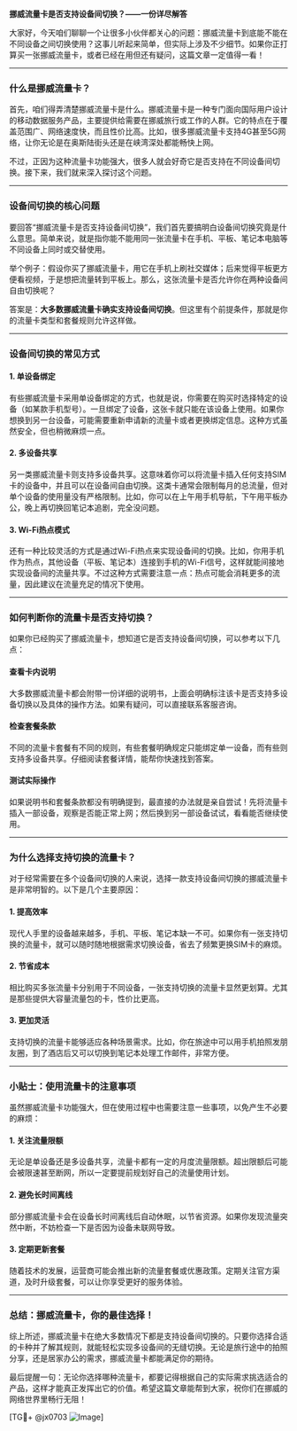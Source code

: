 **挪威流量卡是否支持设备间切换？——一份详尽解答**

大家好，今天咱们聊聊一个让很多小伙伴都关心的问题：挪威流量卡到底能不能在不同设备之间切换使用？这事儿听起来简单，但实际上涉及不少细节。如果你正打算买一张挪威流量卡，或者已经在用但还有疑问，这篇文章一定值得一看！

---

### **什么是挪威流量卡？**

首先，咱们得弄清楚挪威流量卡是什么。挪威流量卡是一种专门面向国际用户设计的移动数据服务产品，主要提供给需要在挪威旅行或工作的人群。它的特点在于覆盖范围广、网络速度快，而且性价比高。比如，很多挪威流量卡支持4G甚至5G网络，让你无论是在奥斯陆街头还是在峡湾深处都能畅快上网。

不过，正因为这种流量卡功能强大，很多人就会好奇它是否支持在不同设备间切换。接下来，我们就来深入探讨这个问题。

---

### **设备间切换的核心问题**

要回答“挪威流量卡是否支持设备间切换”，我们首先要搞明白设备间切换究竟是什么意思。简单来说，就是指你能不能用同一张流量卡在手机、平板、笔记本电脑等不同设备上同时或交替使用。

举个例子：假设你买了挪威流量卡，用它在手机上刷社交媒体；后来觉得平板更方便看视频，于是想把流量转到平板上。那么，这张流量卡是否允许你在两种设备间自由切换呢？

答案是：**大多数挪威流量卡确实支持设备间切换**。但这里有个前提条件，那就是你的流量卡类型和套餐规则允许这样做。

---

### **设备间切换的常见方式**

#### **1. 单设备绑定**
有些挪威流量卡采用单设备绑定的方式，也就是说，你需要在购买时选择特定的设备（如某款手机型号）。一旦绑定了设备，这张卡就只能在该设备上使用。如果你想换到另一台设备，可能需要重新申请新的流量卡或者更换绑定信息。这种方式虽然安全，但也稍微麻烦一点。

#### **2. 多设备共享**
另一类挪威流量卡则支持多设备共享。这意味着你可以将流量卡插入任何支持SIM卡的设备中，并且可以在设备间自由切换。这类卡通常会限制每月的总流量，但对单个设备的使用量没有严格限制。比如，你可以在上午用手机导航，下午用平板办公，晚上再切换回笔记本追剧，完全没问题。

#### **3. Wi-Fi热点模式**
还有一种比较灵活的方式是通过Wi-Fi热点来实现设备间的切换。比如，你用手机作为热点，其他设备（平板、笔记本）连接到手机的Wi-Fi信号，这样就能间接地实现设备间的流量共享。不过这种方式需要注意一点：热点可能会消耗更多的流量，因此建议在流量充足的情况下使用。

---

### **如何判断你的流量卡是否支持切换？**

如果你已经购买了挪威流量卡，想知道它是否支持设备间切换，可以参考以下几点：

#### **查看卡内说明**
大多数挪威流量卡都会附带一份详细的说明书，上面会明确标注该卡是否支持多设备切换以及具体的操作方法。如果有疑问，可以直接联系客服咨询。

#### **检查套餐条款**
不同的流量卡套餐有不同的规则，有些套餐明确规定只能绑定单一设备，而有些则支持多设备共享。仔细阅读套餐详情，能帮你快速找到答案。

#### **测试实际操作**
如果说明书和套餐条款都没有明确提到，最直接的办法就是亲自尝试！先将流量卡插入一部设备，观察是否能正常上网；然后换到另一部设备试试，看看能否继续使用。

---

### **为什么选择支持切换的流量卡？**

对于经常需要在多个设备间切换的人来说，选择一款支持设备间切换的挪威流量卡是非常明智的。以下是几个主要原因：

#### **1. 提高效率**
现代人手里的设备越来越多，手机、平板、笔记本缺一不可。如果你有一张支持切换的流量卡，就可以随时随地根据需求切换设备，省去了频繁更换SIM卡的麻烦。

#### **2. 节省成本**
相比购买多张流量卡分别用于不同设备，一张支持切换的流量卡显然更划算。尤其是那些提供大容量流量包的卡，性价比更高。

#### **3. 更加灵活**
支持切换的流量卡能够适应各种场景需求。比如，你在旅途中可以用手机拍照发朋友圈，到了酒店后又可以切换到笔记本处理工作邮件，非常方便。

---

### **小贴士：使用流量卡的注意事项**

虽然挪威流量卡功能强大，但在使用过程中也需要注意一些事项，以免产生不必要的麻烦：

#### **1. 关注流量限额**
无论是单设备还是多设备共享，流量卡都有一定的月度流量限额。超出限额后可能会被限速甚至断网，所以一定要提前规划好自己的流量使用计划。

#### **2. 避免长时间离线**
部分挪威流量卡会在设备长时间离线后自动休眠，以节省资源。如果你发现流量突然中断，不妨检查一下是否因为设备未联网导致。

#### **3. 定期更新套餐**
随着技术的发展，运营商可能会推出新的流量套餐或优惠政策。定期关注官方渠道，及时升级套餐，可以让你享受更好的服务体验。

---

### **总结：挪威流量卡，你的最佳选择！**

综上所述，挪威流量卡在绝大多数情况下都是支持设备间切换的。只要你选择合适的卡种并了解其规则，就能轻松实现多设备间的无缝切换。无论是旅行途中的拍照分享，还是居家办公的需求，挪威流量卡都能满足你的期待。

最后提醒一句：无论你选择哪种流量卡，都要记得根据自己的实际需求挑选适合的产品，这样才能真正发挥出它的价值。希望这篇文章能帮到大家，祝你们在挪威的网络世界里畅行无阻！

[TG💪+ @jx0703 ![Image](https://github.com/user-attachments/assets/dbca1d08-cadb-493c-b0ec-ad6f7a83f270)]